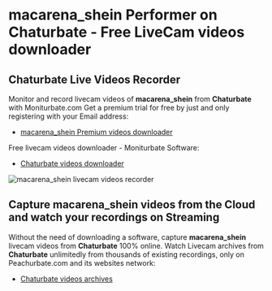 # macarena_shein Performer on Chaturbate - Free LiveCam videos downloader

## Chaturbate Live Videos Recorder

Monitor and record livecam videos of **macarena_shein** from **Chaturbate** with Moniturbate.com
Get a premium trial for free by just and only registering with your Email address:
* [macarena_shein Premium videos downloader](https://moniturbate.com/request-demo-licence-key.html)

Free livecam videos downloader - Moniturbate Software:
* [Chaturbate videos downloader](https://moniturbate.com/moniturbate-download-software.html)

![macarena_shein livecam videos recorder](https://peachurnet.com/templates/moniturbate-software.png)


## Capture macarena_shein videos from the Cloud and watch your recordings on Streaming

Without the need of downloading a software, capture **macarena_shein** livecam videos from **Chaturbate** 100% online.
Watch Livecam archives from **Chaturbate** unlimitedly from thousands of existing recordings, only on Peachurbate.com and its websites network:
* [Chaturbate videos archives](https://peachurnet.com/)